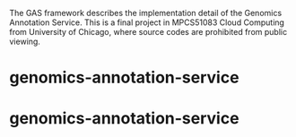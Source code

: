 The GAS framework describes the implementation detail of the Genomics Annotation Service. This is a final project in MPCS51083 Cloud Computing from University of Chicago, where source codes are prohibited from public viewing.
# genomics-annotation-service
# genomics-annotation-service
